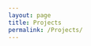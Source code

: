```yaml
---
layout: page
title: Projects
permalink: /Projects/
---
```



<img align="left" width="00" height="200" src="{{ site.url }}{{ site.baseurl }}/docs/assets/timeline.jpg" class="img-responsive" />
